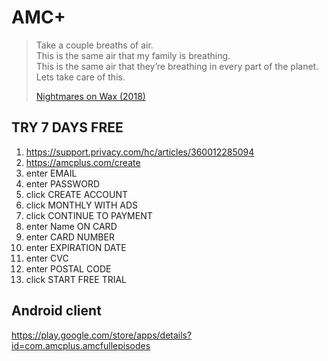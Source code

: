 # AMC+

> Take a couple breaths of air.\
> This is the same air that my family is breathing.\
> This is the same air that they’re breathing in every part of the planet.\
> Lets take care of this.
>
> [Nightmares on Wax (2018)](//youtube.com/watch?v=Vc-XzhnwpVc)

## TRY 7 DAYS FREE

1. https://support.privacy.com/hc/articles/360012285094
2. https://amcplus.com/create
3. enter EMAIL
4. enter PASSWORD
5. click CREATE ACCOUNT
6. click MONTHLY WITH ADS
7. click CONTINUE TO PAYMENT
8. enter Name ON CARD
9. enter CARD NUMBER
10. enter EXPIRATION DATE
11. enter CVC
12. enter POSTAL CODE
13. click START FREE TRIAL

## Android client

https://play.google.com/store/apps/details?id=com.amcplus.amcfullepisodes
